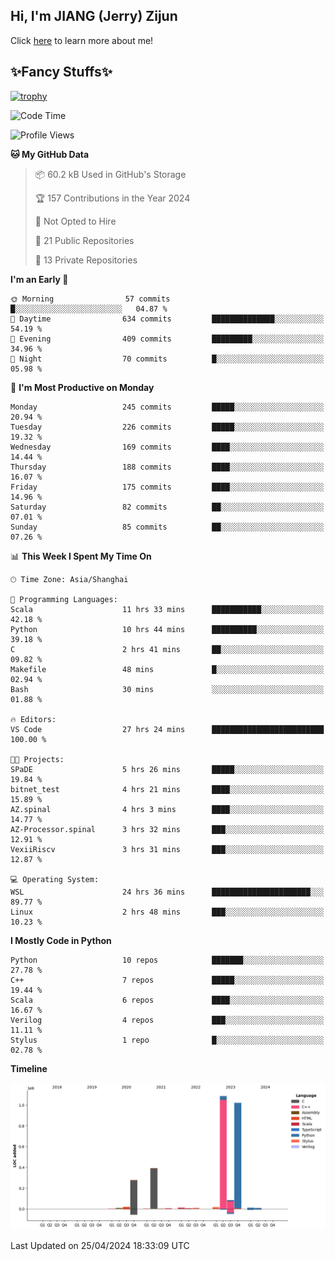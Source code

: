 ## Hi, I'm JIANG (Jerry) Zijun

Click [here](https://jzjerry.github.io/about/) to learn more about me!

## ✨Fancy Stuffs✨
[![trophy](https://github-profile-trophy.vercel.app/?username=jzjerry&theme=onedark)](https://github.com/ryo-ma/github-profile-trophy)
<!--START_SECTION:waka-->
![Code Time](http://img.shields.io/badge/Code%20Time-437%20hrs%2034%20mins-blue)

![Profile Views](http://img.shields.io/badge/Profile%20Views-0-blue)

**🐱 My GitHub Data** 

> 📦 60.2 kB Used in GitHub's Storage 
 > 
> 🏆 157 Contributions in the Year 2024
 > 
> 🚫 Not Opted to Hire
 > 
> 📜 21 Public Repositories 
 > 
> 🔑 13 Private Repositories 
 > 
**I'm an Early 🐤** 

```text
🌞 Morning                57 commits          █░░░░░░░░░░░░░░░░░░░░░░░░   04.87 % 
🌆 Daytime                634 commits         ██████████████░░░░░░░░░░░   54.19 % 
🌃 Evening                409 commits         █████████░░░░░░░░░░░░░░░░   34.96 % 
🌙 Night                  70 commits          █░░░░░░░░░░░░░░░░░░░░░░░░   05.98 % 
```
📅 **I'm Most Productive on Monday** 

```text
Monday                   245 commits         █████░░░░░░░░░░░░░░░░░░░░   20.94 % 
Tuesday                  226 commits         █████░░░░░░░░░░░░░░░░░░░░   19.32 % 
Wednesday                169 commits         ████░░░░░░░░░░░░░░░░░░░░░   14.44 % 
Thursday                 188 commits         ████░░░░░░░░░░░░░░░░░░░░░   16.07 % 
Friday                   175 commits         ████░░░░░░░░░░░░░░░░░░░░░   14.96 % 
Saturday                 82 commits          ██░░░░░░░░░░░░░░░░░░░░░░░   07.01 % 
Sunday                   85 commits          ██░░░░░░░░░░░░░░░░░░░░░░░   07.26 % 
```


📊 **This Week I Spent My Time On** 

```text
🕑︎ Time Zone: Asia/Shanghai

💬 Programming Languages: 
Scala                    11 hrs 33 mins      ███████████░░░░░░░░░░░░░░   42.18 % 
Python                   10 hrs 44 mins      ██████████░░░░░░░░░░░░░░░   39.18 % 
C                        2 hrs 41 mins       ██░░░░░░░░░░░░░░░░░░░░░░░   09.82 % 
Makefile                 48 mins             █░░░░░░░░░░░░░░░░░░░░░░░░   02.94 % 
Bash                     30 mins             ░░░░░░░░░░░░░░░░░░░░░░░░░   01.88 % 

🔥 Editors: 
VS Code                  27 hrs 24 mins      █████████████████████████   100.00 % 

🐱‍💻 Projects: 
SPaDE                    5 hrs 26 mins       █████░░░░░░░░░░░░░░░░░░░░   19.84 % 
bitnet_test              4 hrs 21 mins       ████░░░░░░░░░░░░░░░░░░░░░   15.89 % 
AZ.spinal                4 hrs 3 mins        ████░░░░░░░░░░░░░░░░░░░░░   14.77 % 
AZ-Processor.spinal      3 hrs 32 mins       ███░░░░░░░░░░░░░░░░░░░░░░   12.91 % 
VexiiRiscv               3 hrs 31 mins       ███░░░░░░░░░░░░░░░░░░░░░░   12.87 % 

💻 Operating System: 
WSL                      24 hrs 36 mins      ██████████████████████░░░   89.77 % 
Linux                    2 hrs 48 mins       ███░░░░░░░░░░░░░░░░░░░░░░   10.23 % 
```

**I Mostly Code in Python** 

```text
Python                   10 repos            ███████░░░░░░░░░░░░░░░░░░   27.78 % 
C++                      7 repos             █████░░░░░░░░░░░░░░░░░░░░   19.44 % 
Scala                    6 repos             ████░░░░░░░░░░░░░░░░░░░░░   16.67 % 
Verilog                  4 repos             ███░░░░░░░░░░░░░░░░░░░░░░   11.11 % 
Stylus                   1 repo              █░░░░░░░░░░░░░░░░░░░░░░░░   02.78 % 
```



**Timeline**

![Lines of Code chart](https://raw.githubusercontent.com/Jzjerry/Jzjerry/main/assets/bar_graph.png)


 Last Updated on 25/04/2024 18:33:09 UTC
<!--END_SECTION:waka-->
